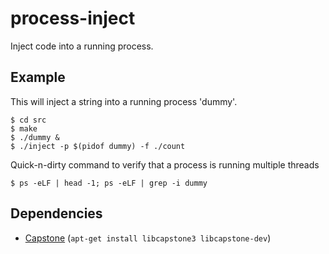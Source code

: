 # process-inject

Inject code into a running process.

## Example

This will inject a string into a running process 'dummy'.
```
$ cd src
$ make
$ ./dummy &
$ ./inject -p $(pidof dummy) -f ./count
```

Quick-n-dirty command to verify that a process is running multiple threads
```
$ ps -eLF | head -1; ps -eLF | grep -i dummy
```

## Dependencies

* [Capstone](http://www.capstone-engine.org/documentation.html) (`apt-get install libcapstone3 libcapstone-dev`)
